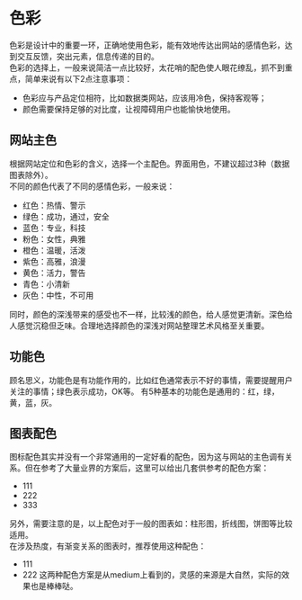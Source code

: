 # 色彩
色彩是设计中的重要一环，正确地使用色彩，能有效地传达出网站的感情色彩，达到交互反馈，突出元素，信息传递的目的。    
色彩的选择上，一般来说简洁一点比较好，太花哨的配色使人眼花缭乱，抓不到重点，简单来说有以下2点注意事项：
* 色彩应与产品定位相符，比如数据类网站，应该用冷色，保持客观等；
* 颜色需要保持足够的对比度，让视障碍用户也能愉快地使用。

## 网站主色
根据网站定位和色彩的含义，选择一个主配色。界面用色，不建议超过3种（数据图表除外）。    
不同的颜色代表了不同的感情色彩，一般来说：
* 红色：热情、警示
* 绿色：成功，通过，安全
* 蓝色：专业，科技
* 粉色：女性，典雅
* 橙色：温暖，活泼
* 紫色：高雅，浪漫
* 黄色：活力，警告
* 青色：小清新
* 灰色：中性，不可用    

同时，颜色的深浅带来的感受也不一样，比较浅的颜色，给人感觉更清新。深色给人感觉沉稳但乏味。合理地选择颜色的深浅对网站整理艺术风格至关重要。

## 功能色
顾名思义，功能色是有功能作用的，比如红色通常表示不好的事情，需要提醒用户关注的事情；绿色表示成功，OK等。
有5种基本的功能色是通用的：红，绿，黄，蓝，灰。


## 图表配色
图标配色其实并没有一个非常通用的一定好看的配色，因为这与网站的主色调有关系。但在参考了大量业界的方案后，这里可以给出几套供参考的配色方案：
* 111
* 222
* 333

另外，需要注意的是，以上配色对于一般的图表如：柱形图，折线图，饼图等比较适用。    
在涉及热度，有渐变关系的图表时，推荐使用这种配色：
* 111
* 222
这两种配色方案是从medium上看到的，灵感的来源是大自然，实际的效果也是棒棒哒。
